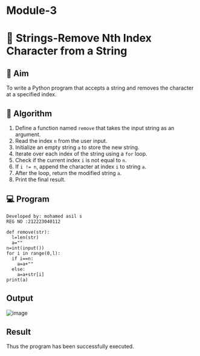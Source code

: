 # Module-3
# 🧹 Strings-Remove Nth Index Character from a String

## 🎯 Aim
To write a Python program that accepts a string and removes the character at a specified index.

## 🧠 Algorithm
1. Define a function named `remove` that takes the input string as an argument.
2. Read the index `n` from the user input.
3. Initialize an empty string `a` to store the new string.
4. Iterate over each index of the string using a `for` loop.
5. Check if the current index `i` is not equal to `n`.
6. If `i != n`, append the character at index `i` to string `a`.
7. After the loop, return the modified string `a`.
8. Print the final result.

## 💻 Program
```
Developed by: mohamed asil s
REG NO :212223040112
```
```
def remove(str):
  l=len(str)
  a=""
n=int(input())
for i in range(0,l): 
  if i==n: 
    a=a+"" 
  else: 
    a=a+str[i] 
print(a) 
```
## Output
![image](https://github.com/user-attachments/assets/89534e8e-ab36-4f9e-bb54-461d13e3a980)

## Result
Thus the program has been successfully executed.
